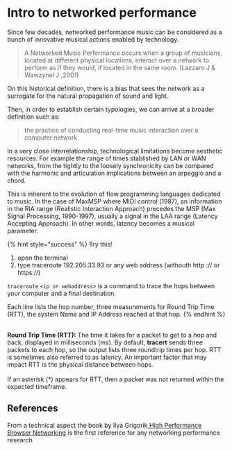 # Intro to networked performance

Since few decades,  networked performance music can be considered as a bunch of innovative musical actions enabled by technology.

> A Networked Music Performance occurs when a group of musicians, located at different physical locations, interact over a network to perform as if they would, if located in the same room. (Lazzaro J & Wawzynel J ,2001)

On this historical definition, there is a bias that sees the network as a surrogate for the natural propagation of sound and light.&#x20;

Then, in order to establish certain typologies, we can arrive at a broader definition such as:

> the practice of conducting real-time music interaction over a computer network.&#x20;

In a very close interrelationship, technological limitations become aesthetic resources. For example the range of times stablished by LAN or WAN networks, from the tightly to the loosely synchronicity can be compared with the harmonic and articulation implications between an arpeggio and a chord.

This is inherent to the evolution of flow programming languages dedicated to music. In the case of MaxMSP where MIDI control (1987), an information in the RIA range (Realistic Interaction Approach) precedes the MSP (Max Signal Processing, 1990-1997), usually a signal in the LAA range (Latency Accepting Approach). In other words, latency becomes a musical parameter.



{% hint style="success" %}
Try this!&#x20;

1. open the terminal
2. type traceroute 192.205.33.93 or any web address (withouth http :// or https://)



`traceroute` `<ip or webaddress>` is a command to trace the hops between your computer and a final destination.

Each line lists the hop number, three measurements for Round Trip Time (RTT), the system Name and IP Address reached at that hop.
{% endhint %}

\
**Round Trip Time (RTT):** The time it takes for a packet to get to a hop and back, displayed in milliseconds (ms). By default, **tracert** sends three packets to each hop, so the output lists three roundtrip times per hop. RTT is sometimes also referred to as latency. An important factor that may impact RTT is the physical distance between hops.\
\
If an asterisk (\*) appears for RTT, then a packet was not returned within the expected timeframe.



## References

From a technical aspect the book by Ilya Grigorik[ High Performance Browser Networking](https://hpbn.co) is the first reference for any networking performance research&#x20;









